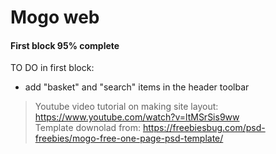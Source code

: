 # Mogo web
#### First block 95% complete
TO DO in first block:
 - add "basket" and "search" items in the header toolbar
  
> Youtube video tutorial on making site layout: https://www.youtube.com/watch?v=ltMSrSis9ww  
> Template downolad from: https://freebiesbug.com/psd-freebies/mogo-free-one-page-psd-template/ 
